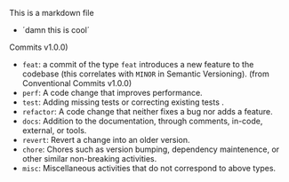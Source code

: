 This is a markdown file

- ´damn this is cool´

Commits v1.0.0)
- `feat`: a commit of the type `feat` introduces a new feature to the codebase (this correlates with `MINOR` in Semantic Versioning). (from Conventional Commits v1.0.0)
- `perf`: A code change that improves performance.
- `test`: Adding missing tests or correcting existing tests .
- `refactor`: A code change that neither fixes a bug nor adds a feature.
- `docs`: Addition to the documentation, through comments, in-code, external, or tools.
- `revert`: Revert a change into an older version.
- `chore`: Chores such as version bumping, dependency maintenence, or other similar non-breaking activities.
- `misc`: Miscellaneous activities that do not correspond to above types.